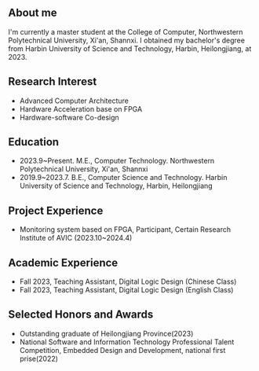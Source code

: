 ## About me

I'm currently a master student at the College of Computer, Northwestern Polytechnical University, Xi'an, Shannxi. I obtained my bachelor's degree from Harbin University of Science and Technology, Harbin, Heilongjiang, at 2023.

## Research Interest

* Advanced Computer Architecture
* Hardware Acceleration base on FPGA
* Hardware-software Co-design

## Education

* 2023.9~Present. M.E., Computer Technology. Northwestern Polytechnical University, Xi'an, Shannxi
* 2019.9~2023.7. B.E., Computer Science and Technology. Harbin University of Science and Technology, Harbin, Heilongjiang

## Project Experience

* Monitoring system based on FPGA, Participant, Certain Research Institute of AVIC (2023.10~2024.4)

## Academic Experience

* Fall 2023, Teaching Assistant, Digital Logic Design (Chinese Class)
* Fall 2023, Teaching Assistant, Digital Logic Design (English Class)

## Selected Honors and Awards

* Outstanding graduate of Heilongjiang Province(2023)
* National Software and Information Technology Professional Talent Competition, Embedded Design and Development, national first prise(2022)
